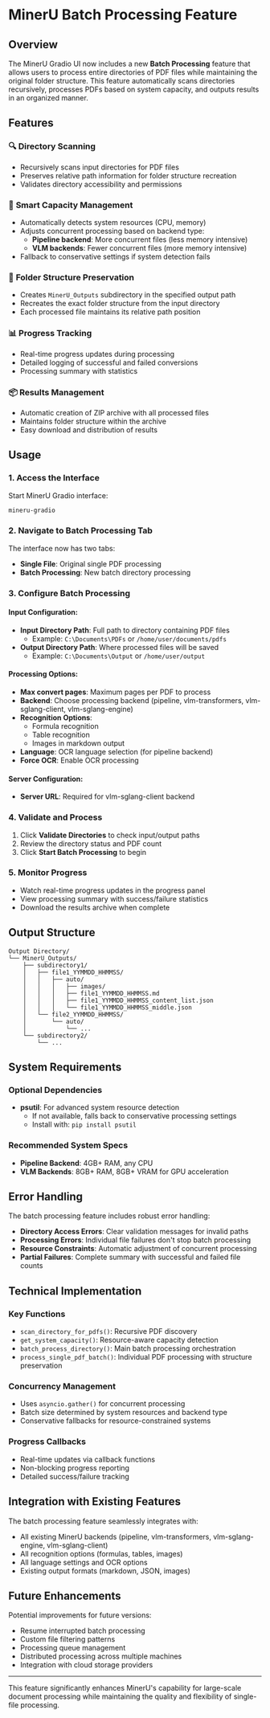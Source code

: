 # MinerU Batch Processing Feature

## Overview

The MinerU Gradio UI now includes a new **Batch Processing** feature that allows users to process entire directories of PDF files while maintaining the original folder structure. This feature automatically scans directories recursively, processes PDFs based on system capacity, and outputs results in an organized manner.

## Features

### 🔍 **Directory Scanning**
- Recursively scans input directories for PDF files
- Preserves relative path information for folder structure recreation
- Validates directory accessibility and permissions

### 🚀 **Smart Capacity Management**
- Automatically detects system resources (CPU, memory)
- Adjusts concurrent processing based on backend type:
  - **Pipeline backend**: More concurrent files (less memory intensive)
  - **VLM backends**: Fewer concurrent files (more memory intensive)
- Fallback to conservative settings if system detection fails

### 📁 **Folder Structure Preservation**
- Creates `MinerU_Outputs` subdirectory in the specified output path
- Recreates the exact folder structure from the input directory
- Each processed file maintains its relative path position

### 📊 **Progress Tracking**
- Real-time progress updates during processing
- Detailed logging of successful and failed conversions
- Processing summary with statistics

### 📦 **Results Management**
- Automatic creation of ZIP archive with all processed files
- Maintains folder structure within the archive
- Easy download and distribution of results

## Usage

### 1. Access the Interface
Start MinerU Gradio interface:
```bash
mineru-gradio
```

### 2. Navigate to Batch Processing Tab
The interface now has two tabs:
- **Single File**: Original single PDF processing
- **Batch Processing**: New batch directory processing

### 3. Configure Batch Processing

#### Input Configuration:
- **Input Directory Path**: Full path to directory containing PDF files
  - Example: `C:\Documents\PDFs` or `/home/user/documents/pdfs`
- **Output Directory Path**: Where processed files will be saved
  - Example: `C:\Documents\Output` or `/home/user/output`

#### Processing Options:
- **Max convert pages**: Maximum pages per PDF to process
- **Backend**: Choose processing backend (pipeline, vlm-transformers, vlm-sglang-client, vlm-sglang-engine)
- **Recognition Options**:
  - Formula recognition
  - Table recognition
  - Images in markdown output
- **Language**: OCR language selection (for pipeline backend)
- **Force OCR**: Enable OCR processing

#### Server Configuration:
- **Server URL**: Required for vlm-sglang-client backend

### 4. Validate and Process
1. Click **Validate Directories** to check input/output paths
2. Review the directory status and PDF count
3. Click **Start Batch Processing** to begin

### 5. Monitor Progress
- Watch real-time progress updates in the progress panel
- View processing summary with success/failure statistics
- Download the results archive when complete

## Output Structure

```
Output Directory/
└── MinerU_Outputs/
    ├── subdirectory1/
    │   ├── file1_YYMMDD_HHMMSS/
    │   │   ├── auto/
    │   │   │   ├── images/
    │   │   │   ├── file1_YYMMDD_HHMMSS.md
    │   │   │   ├── file1_YYMMDD_HHMMSS_content_list.json
    │   │   │   └── file1_YYMMDD_HHMMSS_middle.json
    │   └── file2_YYMMDD_HHMMSS/
    │       └── auto/
    │           └── ...
    └── subdirectory2/
        └── ...
```

## System Requirements

### Optional Dependencies
- **psutil**: For advanced system resource detection
  - If not available, falls back to conservative processing settings
  - Install with: `pip install psutil`

### Recommended System Specs
- **Pipeline Backend**: 4GB+ RAM, any CPU
- **VLM Backends**: 8GB+ RAM, 8GB+ VRAM for GPU acceleration

## Error Handling

The batch processing feature includes robust error handling:

- **Directory Access Errors**: Clear validation messages for invalid paths
- **Processing Errors**: Individual file failures don't stop batch processing
- **Resource Constraints**: Automatic adjustment of concurrent processing
- **Partial Failures**: Complete summary with successful and failed file counts

## Technical Implementation

### Key Functions
- `scan_directory_for_pdfs()`: Recursive PDF discovery
- `get_system_capacity()`: Resource-aware capacity detection
- `batch_process_directory()`: Main batch processing orchestration
- `process_single_pdf_batch()`: Individual PDF processing with structure preservation

### Concurrency Management
- Uses `asyncio.gather()` for concurrent processing
- Batch size determined by system resources and backend type
- Conservative fallbacks for resource-constrained systems

### Progress Callbacks
- Real-time updates via callback functions
- Non-blocking progress reporting
- Detailed success/failure tracking

## Integration with Existing Features

The batch processing feature seamlessly integrates with:
- All existing MinerU backends (pipeline, vlm-transformers, vlm-sglang-engine, vlm-sglang-client)
- All recognition options (formulas, tables, images)
- All language settings and OCR options
- Existing output formats (markdown, JSON, images)

## Future Enhancements

Potential improvements for future versions:
- Resume interrupted batch processing
- Custom file filtering patterns
- Processing queue management
- Distributed processing across multiple machines
- Integration with cloud storage providers

---

This feature significantly enhances MinerU's capability for large-scale document processing while maintaining the quality and flexibility of single-file processing.